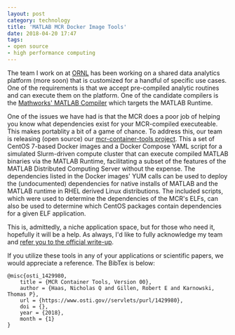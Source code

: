```yaml
---
layout: post
category: technology
title: 'MATLAB MCR Docker Image Tools'
date: 2018-04-20 17:47
tags:
- open source
- high performance computing
---
```


The team I work on at [ORNL](https://www.ornl.gov/) has been working on a shared data analytics platform (more soon) that is customized for a handful of specific use cases. One of the requirements is that we accept pre-compiled analytic routines and can execute them on the platform. One of the candidate compilers is the [Mathworks' MATLAB Compiler](https://www.mathworks.com/products/compiler/matlab-runtime.html) which targets the MATLAB Runtime.

One of the issues we have had is that the MCR does a poor job of helping you know what dependencies exist for your MCR-compiled executeable. This makes portablity a bit of a game of chance. To address this, our team is releasing (open source) our [mcr-container-tools project](https://github.com/ORNL/mcr-container-tools). This a set of CentOS 7-based Docker images and a Docker Compose YAML script for a simulated Slurm-driven compute cluster that can execute compiled MATLAB binaries via the MATLAB Runtime, facilitating a subset of the features of the MATLAB Distributed Computing Server without the expense. The dependencies listed in the Docker images' YUM calls can be used to deploy the (undocumented) dependencies for native installs of MATLAB and the MATLAB runtime in RHEL derived Linux distributions. The included scripts, which were used to determine the dependencies of the MCR's ELFs, can also be used to determine which CentOS packages contain dependencies for a given ELF application.

This is, admittedly, a niche application space, but for those who need it, hopefully it will be a help. As always, I'd like to fully acknowledge my team and [refer you to the official write-up](https://www.osti.gov/biblio/1429980-mcr-container-tools).

If you utilize these tools in any of your applications or scientific papers, we would appreciate a reference. The BibTex is below:

```text
@misc{osti_1429980,
    title = {MCR Container Tools, Version 00},
    author = {Haas, Nicholas Q and Gillen, Robert E and Karnowski, Thomas P},
    url = {https://www.osti.gov//servlets/purl/1429980},
    doi = {},
    year = {2018},
    month = {1}
}
```